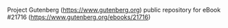 Project Gutenberg (https://www.gutenberg.org) public repository for eBook #21716 (https://www.gutenberg.org/ebooks/21716)
